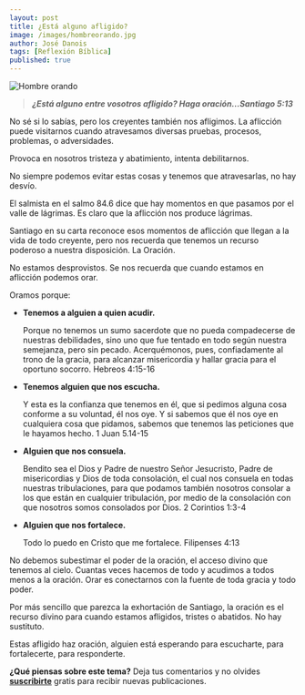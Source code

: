 ```yaml
---
layout: post
title: ¿Está alguno afligido?
image: /images/hombreorando.jpg
author: José Danois
tags: [Reflexión Bíblica] 
published: true
---
```


![Hombre orando](/images/hombreorando.jpg)
> ***¿Está alguno entre vosotros afligido? Haga oración…Santiago 5:13***

No sé si lo sabías, pero los creyentes también nos afligimos. La aflicción puede visitarnos cuando atravesamos diversas pruebas, procesos, problemas, o adversidades.

Provoca en nosotros tristeza y abatimiento, intenta debilitarnos.

No siempre podemos evitar estas cosas y tenemos que atravesarlas, no hay desvío.

El salmista en el salmo 84.6 dice que hay momentos en que pasamos por el valle de lágrimas. Es claro que la aflicción nos produce lágrimas.

Santiago en su carta reconoce esos momentos de aflicción que llegan a la vida de todo creyente, pero nos recuerda que tenemos un recurso poderoso a nuestra disposición. La Oración.

No estamos desprovistos. Se nos recuerda que cuando estamos en aflicción podemos orar.

Oramos porque:

-   ‌**Tenemos a alguien a quien acudir.**
    
    Porque no tenemos un sumo sacerdote que no pueda compadecerse de nuestras debilidades, sino uno que fue tentado en todo según nuestra semejanza, pero sin pecado. Acerquémonos, pues, confiadamente al trono de la gracia, para alcanzar misericordia y hallar gracia para el oportuno socorro.  Hebreos 4:15-16
    
-   ‌**Tenemos alguien que nos escucha.**
    
    Y esta es la confianza que tenemos en él, que si pedimos alguna cosa conforme a su voluntad, él nos oye. Y si sabemos que él nos oye en cualquiera cosa que pidamos, sabemos que tenemos las peticiones que le hayamos hecho. 1 Juan 5.14-15
    
-   ‌**Alguien que nos consuela.**
    
    Bendito sea el Dios y Padre de nuestro Señor Jesucristo, Padre de misericordias y Dios de toda consolación, el cual nos consuela en todas nuestras tribulaciones, para que podamos también nosotros consolar a los que están en cualquier tribulación, por medio de la consolación con que nosotros somos consolados por Dios.                 2 Corintios 1:3-4
    
-   **Alguien que nos fortalece.**
    
    Todo lo puedo en Cristo que me fortalece. Filipenses 4:13
   
No debemos subestimar el poder de la oración, el acceso divino que tenemos al cielo. ‌Cuantas veces hacemos de todo y acudimos a todos menos a la oración. Orar es conectarnos con la fuente de toda gracia y todo poder.

Por más sencillo que parezca la exhortación de Santiago, la oración es el recurso divino para cuando estamos afligidos, tristes o abatidos. No hay sustituto.

Estas afligido haz oración, alguien está esperando para escucharte, para fortalecerte, para responderte.

**¿Qué piensas sobre este tema?** Deja tus comentarios y no olvides **[suscribirte](https://www.feedio.co/@jdanois)** gratis para recibir nuevas publicaciones.
<!--stackedit_data:
eyJoaXN0b3J5IjpbLTIxMzM2MDM5M119
-->